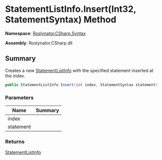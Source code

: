 # StatementListInfo\.Insert\(Int32, StatementSyntax\) Method

**Namespace**: [Roslynator.CSharp.Syntax](../../README.md)

**Assembly**: Roslynator\.CSharp\.dll

## Summary

Creates a new [StatementListInfo](../README.md) with the specified statement inserted at the index\.

```csharp
public StatementListInfo Insert(int index, StatementSyntax statement)
```

### Parameters

| Name | Summary |
| ---- | ------- |
| index | |
| statement | |

### Returns

[StatementListInfo](../README.md)

